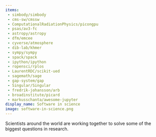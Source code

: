```yaml
---
items:
 - simbody/simbody
 - cms-sw/cmssw
 - ComputationalRadiationPhysics/picongpu
 - psas/av3-fc
 - astropy/astropy
 - dfm/emcee
 - cyverse/atmosphere
 - dib-lab/khmer
 - sympy/sympy
 - spack/spack
 - ipython/ipython
 - ropensci/rplos
 - LaurentRDC/scikit-ued
 - sagemath/sage
 - gap-system/gap
 - Singular/Singular
 - fredrik-johansson/arb
 - broadinstitute/picard
 - markusschanta/awesome-jupyter
display_name: Software in science
image: software-in-science.png
---
```

Scientists around the world are working together to solve some of the biggest questions in research.

